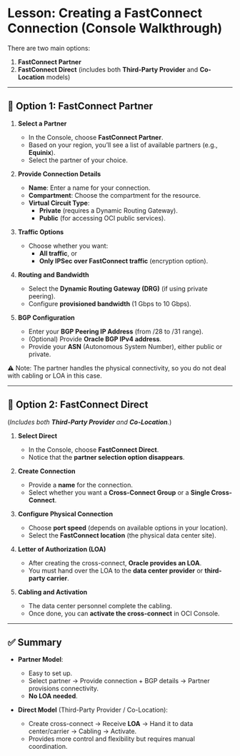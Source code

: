 # Lesson: Creating a FastConnect Connection (Console Walkthrough)
  
There are two main options:

1. **FastConnect Partner**  
2. **FastConnect Direct** (includes both **Third-Party Provider** and **Co-Location** models)

---

## 🔹 Option 1: FastConnect Partner

1. **Select a Partner**
   - In the Console, choose **FastConnect Partner**.
   - Based on your region, you’ll see a list of available partners (e.g., **Equinix**).
   - Select the partner of your choice.

2. **Provide Connection Details**
   - **Name**: Enter a name for your connection.  
   - **Compartment**: Choose the compartment for the resource.  
   - **Virtual Circuit Type**:
     - **Private** (requires a Dynamic Routing Gateway).  
     - **Public** (for accessing OCI public services).  

3. **Traffic Options**
   - Choose whether you want:  
     - **All traffic**, or  
     - **Only IPSec over FastConnect traffic** (encryption option).

4. **Routing and Bandwidth**
   - Select the **Dynamic Routing Gateway (DRG)** (if using private peering).  
   - Configure **provisioned bandwidth** (1 Gbps to 10 Gbps).  

5. **BGP Configuration**
   - Enter your **BGP Peering IP Address** (from /28 to /31 range).  
   - (Optional) Provide **Oracle BGP IPv4 address**.  
   - Provide your **ASN** (Autonomous System Number), either public or private.  

⚠️ Note: The partner handles the physical connectivity, so you do not deal with cabling or LOA in this case.  

---

## 🔹 Option 2: FastConnect Direct  
(*Includes both **Third-Party Provider** and **Co-Location**.*)

1. **Select Direct**
   - In the Console, choose **FastConnect Direct**.  
   - Notice that the **partner selection option disappears**.  

2. **Create Connection**
   - Provide a **name** for the connection.  
   - Select whether you want a **Cross-Connect Group** or a **Single Cross-Connect**.  

3. **Configure Physical Connection**
   - Choose **port speed** (depends on available options in your location).  
   - Select the **FastConnect location** (the physical data center site).  

4. **Letter of Authorization (LOA)**
   - After creating the cross-connect, **Oracle provides an LOA**.  
   - You must hand over the LOA to the **data center provider** or **third-party carrier**.  

5. **Cabling and Activation**
   - The data center personnel complete the cabling.  
   - Once done, you can **activate the cross-connect** in OCI Console.  

---

## ✅ Summary

- **Partner Model**:
  - Easy to set up.  
  - Select partner → Provide connection + BGP details → Partner provisions connectivity.  
  - **No LOA needed**.

- **Direct Model** (Third-Party Provider / Co-Location):
  - Create cross-connect → Receive **LOA** → Hand it to data center/carrier → Cabling → Activate.  
  - Provides more control and flexibility but requires manual coordination.  

